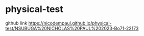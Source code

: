 # physical-test
github link
https://nicodempaul.github.io/physical-test/NSUBUGA%20NICHOLAS%20PAUL%202023-Bo71-22173

